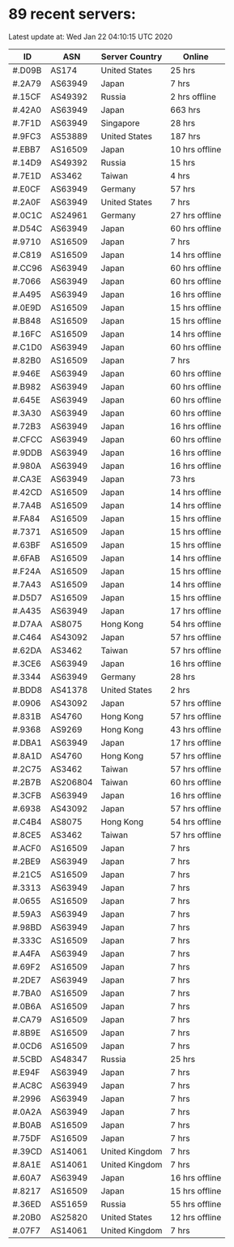 # 89 recent servers:

Latest update at: Wed Jan 22 04:10:15 UTC 2020

| ID | ASN | Server Country | Online |
| -- | --- | -------------- | ------ |
| #.D09B | AS174 | United States | 25 hrs |
| #.2A79 | AS63949 | Japan | 7 hrs |
| #.15CF | AS49392 | Russia | 2 hrs offline |
| #.42A0 | AS63949 | Japan | 663 hrs |
| #.7F1D | AS63949 | Singapore | 28 hrs |
| #.9FC3 | AS53889 | United States | 187 hrs |
| #.EBB7 | AS16509 | Japan | 10 hrs offline |
| #.14D9 | AS49392 | Russia | 15 hrs |
| #.7E1D | AS3462 | Taiwan | 4 hrs |
| #.E0CF | AS63949 | Germany | 57 hrs |
| #.2A0F | AS63949 | United States | 7 hrs |
| #.0C1C | AS24961 | Germany | 27 hrs offline |
| #.D54C | AS63949 | Japan | 60 hrs offline |
| #.9710 | AS16509 | Japan | 7 hrs |
| #.C819 | AS16509 | Japan | 14 hrs offline |
| #.CC96 | AS63949 | Japan | 60 hrs offline |
| #.7066 | AS63949 | Japan | 60 hrs offline |
| #.A495 | AS63949 | Japan | 16 hrs offline |
| #.0E9D | AS16509 | Japan | 15 hrs offline |
| #.B848 | AS16509 | Japan | 15 hrs offline |
| #.16FC | AS16509 | Japan | 14 hrs offline |
| #.C1D0 | AS63949 | Japan | 60 hrs offline |
| #.82B0 | AS16509 | Japan | 7 hrs |
| #.946E | AS63949 | Japan | 60 hrs offline |
| #.B982 | AS63949 | Japan | 60 hrs offline |
| #.645E | AS63949 | Japan | 60 hrs offline |
| #.3A30 | AS63949 | Japan | 60 hrs offline |
| #.72B3 | AS63949 | Japan | 16 hrs offline |
| #.CFCC | AS63949 | Japan | 60 hrs offline |
| #.9DDB | AS63949 | Japan | 16 hrs offline |
| #.980A | AS63949 | Japan | 16 hrs offline |
| #.CA3E | AS63949 | Japan | 73 hrs |
| #.42CD | AS16509 | Japan | 14 hrs offline |
| #.7A4B | AS16509 | Japan | 14 hrs offline |
| #.FA84 | AS16509 | Japan | 15 hrs offline |
| #.7371 | AS16509 | Japan | 15 hrs offline |
| #.63BF | AS16509 | Japan | 15 hrs offline |
| #.6FAB | AS16509 | Japan | 14 hrs offline |
| #.F24A | AS16509 | Japan | 15 hrs offline |
| #.7A43 | AS16509 | Japan | 14 hrs offline |
| #.D5D7 | AS16509 | Japan | 15 hrs offline |
| #.A435 | AS63949 | Japan | 17 hrs offline |
| #.D7AA | AS8075 | Hong Kong | 54 hrs offline |
| #.C464 | AS43092 | Japan | 57 hrs offline |
| #.62DA | AS3462 | Taiwan | 57 hrs offline |
| #.3CE6 | AS63949 | Japan | 16 hrs offline |
| #.3344 | AS63949 | Germany | 28 hrs |
| #.BDD8 | AS41378 | United States | 2 hrs |
| #.0906 | AS43092 | Japan | 57 hrs offline |
| #.831B | AS4760 | Hong Kong | 57 hrs offline |
| #.9368 | AS9269 | Hong Kong | 43 hrs offline |
| #.DBA1 | AS63949 | Japan | 17 hrs offline |
| #.8A1D | AS4760 | Hong Kong | 57 hrs offline |
| #.2C75 | AS3462 | Taiwan | 57 hrs offline |
| #.2B7B | AS206804 | Taiwan | 60 hrs offline |
| #.3CFB | AS63949 | Japan | 16 hrs offline |
| #.6938 | AS43092 | Japan | 57 hrs offline |
| #.C4B4 | AS8075 | Hong Kong | 54 hrs offline |
| #.8CE5 | AS3462 | Taiwan | 57 hrs offline |
| #.ACF0 | AS16509 | Japan | 7 hrs |
| #.2BE9 | AS63949 | Japan | 7 hrs |
| #.21C5 | AS16509 | Japan | 7 hrs |
| #.3313 | AS63949 | Japan | 7 hrs |
| #.0655 | AS16509 | Japan | 7 hrs |
| #.59A3 | AS63949 | Japan | 7 hrs |
| #.98BD | AS63949 | Japan | 7 hrs |
| #.333C | AS16509 | Japan | 7 hrs |
| #.A4FA | AS63949 | Japan | 7 hrs |
| #.69F2 | AS16509 | Japan | 7 hrs |
| #.2DE7 | AS63949 | Japan | 7 hrs |
| #.7BA0 | AS16509 | Japan | 7 hrs |
| #.0B6A | AS16509 | Japan | 7 hrs |
| #.CA79 | AS16509 | Japan | 7 hrs |
| #.8B9E | AS16509 | Japan | 7 hrs |
| #.0CD6 | AS16509 | Japan | 7 hrs |
| #.5CBD | AS48347 | Russia | 25 hrs |
| #.E94F | AS63949 | Japan | 7 hrs |
| #.AC8C | AS63949 | Japan | 7 hrs |
| #.2996 | AS63949 | Japan | 7 hrs |
| #.0A2A | AS63949 | Japan | 7 hrs |
| #.B0AB | AS16509 | Japan | 7 hrs |
| #.75DF | AS16509 | Japan | 7 hrs |
| #.39CD | AS14061 | United Kingdom | 7 hrs |
| #.8A1E | AS14061 | United Kingdom | 7 hrs |
| #.60A7 | AS63949 | Japan | 16 hrs offline |
| #.8217 | AS16509 | Japan | 15 hrs offline |
| #.36ED | AS51659 | Russia | 55 hrs offline |
| #.20B0 | AS25820 | United States | 12 hrs offline |
| #.07F7 | AS14061 | United Kingdom | 7 hrs |

